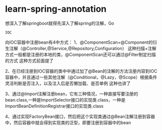 # learn-spring-annotation
想深入了解springboot就得先深入了解spring的注解，Go

`IOC`

向IOC容器中注册bean有4中方式：
1、@ComponentScan+@Component的衍生注解（@Controller,@Service,@Repository,Configuration）
这种扫描+注解方式一般都是注册的本地的类，@ComponentScan还可以通过@Filter制定扫描的方式
这种方式前面提了

2、在已经注册到IOC容器的类中中通过加了@Bean的注解的方法注册内容到IOC容器中，并且通过一些其他注解（@Conditional，@Lazy，@Scope）根据条件灵活判断是否注入，以及注入后是否懒加载、是否单例
这种也讲了

3、通过@Import注解注册bean，它有三种情况，一种直接写要注册的bean.class,一种是ImportSelector接口的实现类.class，一种是ImportBeanDefinitionRegistrar接口的实现类.class

4、通过实现FactoryBean接口，然后把这个实现类通过@Bean注解注册到容器中，然后容器中就会得到实现类的泛型，即要注册到容器中的bean
